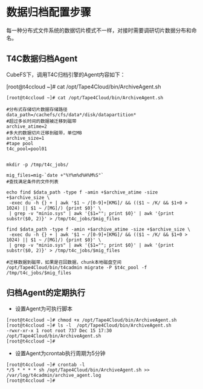 # 数据归档配置步骤

每一种分布式文件系统的数据切片模式不一样，对接时需要调研切片数据分布和命名。 

## T4C数据归档Agent

CubeFS下，调用T4C归档引擎的Agent内容如下：

[root@t4ccloud ~]# cat /opt/Tape4Cloud/bin/ArchiveAgent.sh 

```
[root@t4ccloud ~]# cat /opt/Tape4Cloud/bin/ArchiveAgent.sh

#分布式存储切片数据存储路径
data_path=/cachefs/cfs/data*/disk/datapartition*
#超过多长时间的数据被迁移到磁带
archive_atime=2
#多大的数据切片迁移到磁带，单位MB
archive_size=1
#tape pool
t4c_pool=pool01


mkdir -p /tmp/t4c_jobs/

mig_files=mig-`date +"%Y%m%d%H%M%S"`
#查找满足条件的文件列表

echo find $data_path -type f -amin +$archive_atime -size +$archive_size \
 -exec du -h {} + | awk '$1 ~ /[0-9]+[KMG]/ && (($1 ~ /K/ && $1+0 > 1024) || $1 ~ /[MG]/) {print $0}' \
 | grep -v "minio.sys" | awk '{$1=""; print $0}' | awk '{print substr($0, 2)}' > /tmp/t4c_jobs/$mig_files

find $data_path -type f -amin +$archive_atime -size +$archive_size \
 -exec du -h {} + | awk '$1 ~ /[0-9]+[KMG]/ && (($1 ~ /K/ && $1+0 > 1024) || $1 ~ /[MG]/) {print $0}' \
 | grep -v "minio.sys" | awk '{$1=""; print $0}' | awk '{print substr($0, 2)}' > /tmp/t4c_jobs/$mig_files

#迁移数据到磁带，如果是召回数据，chunk本地磁盘空间
/opt/Tape4Cloud/bin/t4cadmin migrate -P $t4c_pool -f /tmp/t4c_jobs/$mig_files

```

## 归档Agent的定期执行

- 设置Agent为可执行脚本

```
[root@t4ccloud ~]# chmod +x /opt/Tape4Cloud/bin/ArchiveAgent.sh
[root@t4ccloud ~]# ls -l  /opt/Tape4Cloud/bin/ArchiveAgent.sh
-rwxr-xr-x 1 root root 737 Dec 15 17:30 /opt/Tape4Cloud/bin/ArchiveAgent.sh
[root@t4ccloud ~]# 
```

- 设置Agent为crontab执行周期为5分钟

```
[root@t4ccloud ~]# crontab -l
*/5 * * * * sh /opt/Tape4Cloud/bin/ArchiveAgent.sh >> /var/log/t4cadmin/archive_agent.log
[root@t4ccloud ~]# 
```
